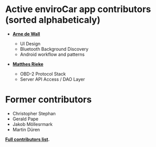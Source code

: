 Active enviroCar app contributors (sorted alphabeticaly)
============================================

* **[Arne de Wall](https://github.com/dewall)**

  * UI Design
  * Bluetooth Background Discovery
  * Android workflow and patterns

* **[Matthes Rieke](https://github.com/matthesrieke)**

  * OBD-2 Protocol Stack
  * Server API Access / DAO Layer


Former contributors
============================================

* Christopher Stephan
* Gerald Pape
* Jakob Möllesrmark
* Martin Düren


**[Full contributors list](https://github.com/enviroCar/enviroCar-app/graphs/contributors).**
